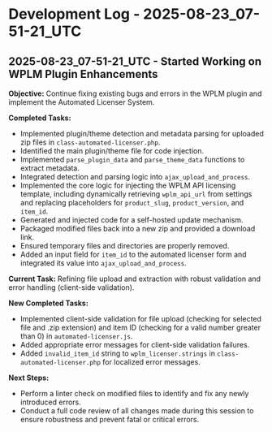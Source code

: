# Development Log - 2025-08-23_07-51-21_UTC

## **2025-08-23_07-51-21_UTC - Started Working on WPLM Plugin Enhancements**

**Objective:** Continue fixing existing bugs and errors in the WPLM plugin and implement the Automated Licenser System.

**Completed Tasks:**
- Implemented plugin/theme detection and metadata parsing for uploaded zip files in `class-automated-licenser.php`.
- Identified the main plugin/theme file for code injection.
- Implemented `parse_plugin_data` and `parse_theme_data` functions to extract metadata.
- Integrated detection and parsing logic into `ajax_upload_and_process`.
- Implemented the core logic for injecting the WPLM API licensing template, including dynamically retrieving `wplm_api_url` from settings and replacing placeholders for `product_slug`, `product_version`, and `item_id`.
- Generated and injected code for a self-hosted update mechanism.
- Packaged modified files back into a new zip and provided a download link.
- Ensured temporary files and directories are properly removed.
- Added an input field for `item_id` to the automated licenser form and integrated its value into `ajax_upload_and_process`.

**Current Task:** Refining file upload and extraction with robust validation and error handling (client-side validation).

**New Completed Tasks:**
- Implemented client-side validation for file upload (checking for selected file and .zip extension) and item ID (checking for a valid number greater than 0) in `automated-licenser.js`.
- Added appropriate error messages for client-side validation failures.
- Added `invalid_item_id` string to `wplm_licenser.strings` in `class-automated-licenser.php` for localized error messages.

**Next Steps:**
- Perform a linter check on modified files to identify and fix any newly introduced errors.
- Conduct a full code review of all changes made during this session to ensure robustness and prevent fatal or critical errors.
